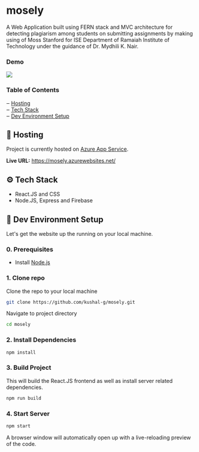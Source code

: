 # mosely

A Web Application built using FERN stack and MVC architecture for detecting plagiarism among students on submitting assignments by making using of Moss Stanford for ISE Department of Ramaiah Institute of Technology under the guidance of Dr. Mydhili K. Nair.

### Demo

<img src="https://media.giphy.com/media/uSH54opWClHwISKCC2/giphy.gif"/>

### Table of Contents

‒ [Hosting](#hosting)  
‒ [Tech Stack](#tech-stack)  
‒ [Dev Environment Setup](#environment-setup)

<a id="hosting"></a>

## 🚀 Hosting

Project is currently hosted on [Azure App Service](https://azure.microsoft.com/en-in/services/app-service/).

**Live URL:** https://mosely.azurewebsites.net/

<a id="tech-stack"></a>

## ⚙️ Tech Stack

- React.JS and CSS
- Node.JS, Express and Firebase

<a id="environment-setup"></a>

## 🔨 Dev Environment Setup

Let's get the website up the running on your local machine.

### 0. Prerequisites

- Install [Node.js](http://nodejs.org)

### 1. Clone repo

Clone the repo to your local machine

```bash
git clone https://github.com/kushal-g/mosely.git
```

Navigate to project directory

```bash
cd mosely
```

### 2. Install Dependencies

```bash
npm install
```

### 3. Build Project

This will build the React.JS frontend as well as install server related dependencies.

```bash
npm run build
```

### 4. Start Server

```bash
npm start
```

A browser window will automatically open up with a live-reloading preview of the code.
